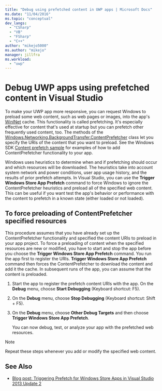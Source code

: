 ```yaml
---
title: "Debug using prefetched content in UWP apps | Microsoft Docs"
ms.date: "11/04/2016"
ms.topic: "conceptual"
dev_langs:
  - "CSharp"
  - "VB"
  - "FSharp"
  - "C++"
author: "mikejo5000"
ms.author: "mikejo"
manager: jillfra
ms.workload:
  - "uwp"
---
```

# Debug UWP apps using prefetched content in Visual Studio

 To make your UWP app more responsive, you can request Windows to preload some web content, such as web pages or images, into the app's [WinINet](/windows/desktop/WinInet/about-wininet) cache. This functionality is called prefetching. It's especially effective for content that's used at startup but you can prefetch other frequently used content, too. The methods of the [Windows.Networking.BackgroundTransfer.ContentPrefetcher](/uwp/api/Windows.Networking.BackgroundTransfer.ContentPrefetcher) class let you specify the URIs of the content that you want to preload. See the Windows SDK [Content prefetch sample](https://code.msdn.microsoft.com/windowsapps/ContentPrefetcher-Sample-432c8309) for examples of how to add ContentPrefetcher functionality to your app.

 Windows uses heuristics to determine when and if prefetching should occur and which resources will be downloaded. The heuristics take into account system network and power conditions, user app usage history, and the results of prior prefetch attempts. In Visual Studio, you can use the **Trigger Windows Store App Prefetch** command to force Windows to ignore the ContentPrefetcher heuristics and preload all of the specified web content. This can be useful if you want test the app's behavior or performance with the content to prefetch in a known state (either loaded or not loaded).

## To force preloading of ContentPrefetcher specified resources
 This procedure assumes that you have already set up the ContentPrefetcher functionality and specified the content URIs to preload in your app project. To force a preloading of content when the specified resources are new or modified, you have to start and stop the app before you choose the **Trigger Windows Store App Prefetch** command. You run the app first to register the URIs. **Trigger Windows Store App Prefetch** command then forces the ContentPrefetcher to download the content and add it the cache. In subsequent runs of the app, you can assume that the content is preloaded.

1. Start the app to register the prefetch content URIs with the app. On the **Debug** menu, choose **Start Debugging** (Keyboard shortcut: F5).

2. On the **Debug** menu, choose **Stop Debugging** (Keyboard shortcut: Shift + F5).

3. On the **Debug** menu, choose **Other Debug Targets** and then choose **Trigger Windows Store App Prefetch**.

   You can now debug, test, or analyze your app with the prefetched web resources.

> [!NOTE]
>  Repeat these steps whenever you add or modify the specified web content.

## See Also
- [Blog post: Triggering Prefetch for Windows Store Apps in Visual Studio 2013 Update 2](https://devblogs.microsoft.com/devops/triggering-prefetch-for-windows-store-apps-in-visual-studio-2013-update-2/)